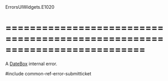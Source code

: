 <!--id-->ErrorsUIWidgets.E1020<!--/id-->
===========================================================================
===========================================================================

<!--shortDescription-->
A [DateBox](/Documentation/ApiReference/UI_Widgets/dxDateBox/) internal error.
<!--/shortDescription-->

<!--fullDescription-->
#include common-ref-error-submitticket
<!--/fullDescription-->